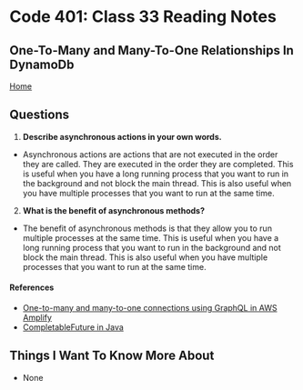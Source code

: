 # Code 401: Class 33 Reading Notes

## One-To-Many and Many-To-One Relationships In DynamoDb

[Home](https://mtorres6739.github.io/reading-notes/)

## Questions

1. **Describe asynchronous actions in your own words.**

- Asynchronous actions are actions that are not executed in the order they are called. They are executed in the order they are completed. This is useful when you have a long running process that you want to run in the background and not block the main thread. This is also useful when you have multiple processes that you want to run at the same time.

2. **What is the benefit of asynchronous methods?**

- The benefit of asynchronous methods is that they allow you to run multiple processes at the same time. This is useful when you have a long running process that you want to run in the background and not block the main thread. This is also useful when you have multiple processes that you want to run at the same time.

#### References

- [One-to-many and many-to-one connections using GraphQL in AWS Amplify](https://docs.amplify.aws/cli/graphql/data-modeling/#has-many-relationship)
- [CompletableFuture in Java](https://www.baeldung.com/java-completablefuture)

## Things I Want To Know More About

- None
